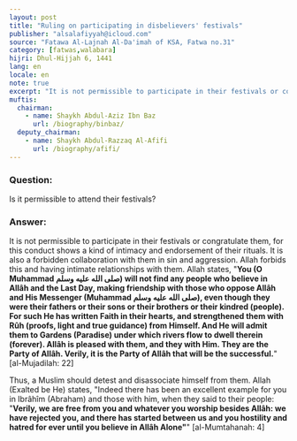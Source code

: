```yaml
---
layout: post
title: "Ruling on participating in disbelievers' festivals"
publisher: "alsalafiyyah@icloud.com"
source: "Fatawa Al-Lajnah Al-Da'imah of KSA, Fatwa no.31"
category: [fatwas,walabara]
hijri: Dhul-Hijjah 6, 1441
lang: en
locale: en
note: true
excerpt: "It is not permissible to participate in their festivals or congratulate them, for this conduct shows a kind of intimacy and endorsement of their rituals. It is also a forbidden collaboration with them in sin and aggression."
muftis:
  chairman: 
    - name: Shaykh Abdul-Aziz Ibn Baz
      url: /biography/binbaz/
  deputy_chairman: 
    - name: Shaykh Abdul-Razzaq Al-Afifi
      url: /biography/afifi/
---
```


### Question: 

Is it permissible to attend their festivals?

### Answer:

It is not permissible to participate in their festivals or congratulate them, for this conduct shows a kind of intimacy and endorsement of their rituals. It is also a forbidden collaboration with them in sin and aggression. Allah forbids this and having intimate relationships with them. Allah states, "**You (O Muhammad صلى الله عليه وسلم) will not find any people who believe in Allâh and the Last Day, making friendship with those who oppose Allâh and His Messenger (Muhammad صلى الله عليه وسلم), even though they were their fathers or their sons or their brothers or their kindred (people). For such He has written Faith in their hearts, and strengthened them with Rûh (proofs, light and true guidance) from Himself. And He will admit them to Gardens (Paradise) under which rivers flow to dwell therein (forever). Allâh is pleased with them, and they with Him. They are the Party of Allâh. Verily, it is the Party of Allâh that will be the successful.**" [al-Mujadilah: 22]

Thus, a Muslim should detest and disassociate himself from them. Allah (Exalted be He) states, "Indeed there has been an excellent example for you in Ibrâhîm (Abraham) and those with him, when they said to their people: "**Verily, we are free from you and whatever you worship besides Allâh: we have rejected you, and there has started between us and you hostility and hatred for ever until you believe in Allâh Alone"**" [al-Mumtahanah: 4]

